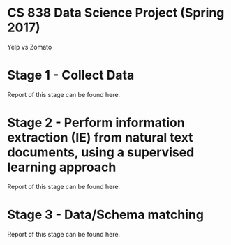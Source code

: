 # CS 838 Data Science Project (Spring 2017)
Yelp vs Zomato

# Stage 1 - Collect Data
Report of this stage can be found here.

# Stage 2 - Perform information extraction (IE) from natural text documents, using a supervised learning approach
Report of this stage can be found here.

# Stage 3 - Data/Schema matching
Report of this stage can be found here.
